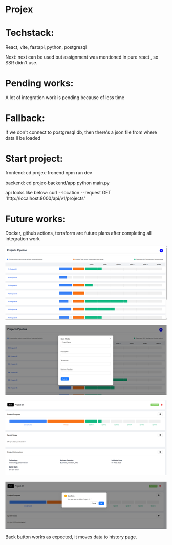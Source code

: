# Projex
Techstack:
==========================
React, vite, fastapi, python, postgresql

Next: next can be used but assignment was mentioned in pure react , so SSR didn't use.

Pending works:
========================
A lot of integration work is pending because of less time

Fallback:
==========================
If we don't connect to postgresql db, then there's a json file from where data ll be loaded

Start project:
============================
frontend:
    cd projex-fronend
    npm run dev

backend:
    cd projex-backend/app
    python main.py

api looks like below:
    curl --location --request GET 'http://localhost:8000/api/v1/projects'

Future works:
============================
Docker, github actions, terraform are future plans after completing all integration work

![Project Inventory Page](./demo-pages/Inventory_page.png)

![Project Creation Modal](./demo-pages/Add_project_modal.png)

![Project Details Page](./demo-pages/Project_details_page.png)

![Project Deletion Modal](./demo-pages/Project_Deletion_modal.png)

Back button works as expected, it moves data to history page.